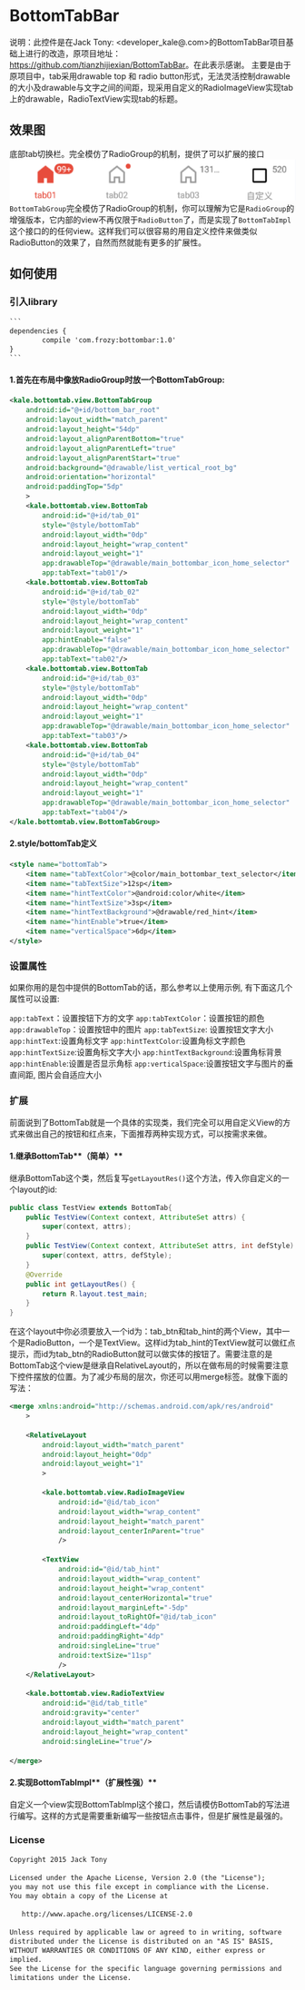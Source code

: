# BottomTabBar

说明：此控件是在Jack Tony: <developer_kale@.com>的BottomTabBar项目基础上进行的改造，原项目地址：<https://github.com/tianzhijiexian/BottomTabBar>。在此表示感谢。
 主要是由于原项目中，tab采用drawable top 和 radio button形式，无法灵活控制drawable的大小及drawable与文字之间的间距，现采用自定义的RadioImageView实现tab上的drawable，RadioTextView实现tab的标题。 

## 效果图

底部tab切换栏。完全模仿了RadioGroup的机制，提供了可以扩展的接口  
![image](./demoPic/demo01.png)   
`BottomTabGroup`完全模仿了RadioGroup的机制，你可以理解为它是`RadioGroup`的增强版本，它内部的view不再仅限于`RadioButton`了，而是实现了`BottomTabImpl`这个接口的的任何view。这样我们可以很容易的用自定义控件来做类似RadioButton的效果了，自然而然就能有更多的扩展性。  

## 如何使用

### 引入library

    ```  
	dependencies {
	        compile 'com.frozy:bottombar:1.0'
	}
    ```  

#### 1.首先在布局中像放RadioGroup时放一个BottomTabGroup:  

```xml
<kale.bottomtab.view.BottomTabGroup
    android:id="@+id/bottom_bar_root"
    android:layout_width="match_parent"
    android:layout_height="54dp"
    android:layout_alignParentBottom="true"
    android:layout_alignParentLeft="true"
    android:layout_alignParentStart="true"
    android:background="@drawable/list_vertical_root_bg"
    android:orientation="horizontal"
    android:paddingTop="5dp"
    >
    <kale.bottomtab.view.BottomTab
        android:id="@+id/tab_01"
        style="@style/bottomTab"
        android:layout_width="0dp"
        android:layout_height="wrap_content"
        android:layout_weight="1"
        app:drawableTop="@drawable/main_bottombar_icon_home_selector"
        app:tabText="tab01"/>
    <kale.bottomtab.view.BottomTab
        android:id="@+id/tab_02"
        style="@style/bottomTab"
        android:layout_width="0dp"
        android:layout_height="wrap_content"
        android:layout_weight="1"
        app:hintEnable="false"
        app:drawableTop="@drawable/main_bottombar_icon_home_selector"
        app:tabText="tab02"/>
    <kale.bottomtab.view.BottomTab
        android:id="@+id/tab_03"
        style="@style/bottomTab"
        android:layout_width="0dp"
        android:layout_height="wrap_content"
        android:layout_weight="1"
        app:drawableTop="@drawable/main_bottombar_icon_home_selector"
        app:tabText="tab03"/>
    <kale.bottomtab.view.BottomTab
        android:id="@+id/tab_04"
        style="@style/bottomTab"
        android:layout_width="0dp"
        android:layout_height="wrap_content"
        android:layout_weight="1"
        app:drawableTop="@drawable/main_bottombar_icon_home_selector"
        app:tabText="tab04"/>
</kale.bottomtab.view.BottomTabGroup>
```

#### 2.style/bottomTab定义
    
```xml
<style name="bottomTab">
    <item name="tabTextColor">@color/main_bottombar_text_selector</item>
    <item name="tabTextSize">12sp</item>
    <item name="hintTextColor">@android:color/white</item>
    <item name="hintTextSize">3sp</item>
    <item name="hintTextBackground">@drawable/red_hint</item>
    <item name="hintEnable">true</item>
    <item name="verticalSpace">6dp</item>
</style>
```

### 设置属性    

如果你用的是包中提供的BottomTab的话，那么参考以上使用示例, 有下面这几个属性可以设置:

`app:tabText`：设置按钮下方的文字
`app:tabTextColor`：设置按钮的颜色
`app:drawableTop`：设置按钮中的图片
`app:tabTextSize`: 设置按钮文字大小
`app:hintText`:设置角标文字
`app:hintTextColor`:设置角标文字颜色
`app:hintTextSize`:设置角标文字大小
`app:hintTextBackground`:设置角标背景
`app:hintEnable`:设置是否显示角标
`app:verticalSpace`:设置按钮文字与图片的垂直间距, 图片会自适应大小

### 扩展    

前面说到了BottomTab就是一个具体的实现类，我们完全可以用自定义View的方式来做出自己的按钮和红点来，下面推荐两种实现方式，可以按需求来做。
#### 1.继承BottomTab**（简单）**   
继承BottomTab这个类，然后复写`getLayoutRes()`这个方法，传入你自定义的一个layout的id:  

```java  
public class TestView extends BottomTab{
    public TestView(Context context, AttributeSet attrs) {
        super(context, attrs);
    }
    public TestView(Context context, AttributeSet attrs, int defStyle) {
        super(context, attrs, defStyle);
    }
    @Override
    public int getLayoutRes() {
        return R.layout.test_main;
    }
}  
```

在这个layout中你必须要放入一个id为：tab_btn和tab_hint的两个View，其中一个是RadioButton，一个是TextView。这样id为tab_hint的TextView就可以做红点提示，而id为tab_btn的RadioButton就可以做实体的按钮了。需要注意的是BottomTab这个view是继承自RelativeLayout的，所以在做布局的时候需要注意下控件摆放的位置。为了减少布局的层次，你还可以用merge标签。就像下面的写法：  

```xml  
<merge xmlns:android="http://schemas.android.com/apk/res/android"
    >

    <RelativeLayout
        android:layout_width="match_parent"
        android:layout_height="0dp"
        android:layout_weight="1"
        >

        <kale.bottomtab.view.RadioImageView
            android:id="@id/tab_icon"
            android:layout_width="wrap_content"
            android:layout_height="match_parent"
            android:layout_centerInParent="true"
            />

        <TextView
            android:id="@id/tab_hint"
            android:layout_width="wrap_content"
            android:layout_height="wrap_content"
            android:layout_centerHorizontal="true"
            android:layout_marginLeft="-5dp"
            android:layout_toRightOf="@id/tab_icon"
            android:paddingLeft="4dp"
            android:paddingRight="4dp"
            android:singleLine="true"
            android:textSize="11sp"
            />
    </RelativeLayout>

    <kale.bottomtab.view.RadioTextView
        android:id="@id/tab_title"
        android:gravity="center"
        android:layout_width="match_parent"
        android:layout_height="wrap_content"
        android:singleLine="true"/>

</merge>
```
  
#### 2.实现BottomTabImpl**（扩展性强）**    
自定义一个view实现BottomTabImpl这个接口，然后请模仿BottomTab的写法进行编写。这样的方式是需要重新编写一些按钮点击事件，但是扩展性是最强的。


### License

    Copyright 2015 Jack Tony

    Licensed under the Apache License, Version 2.0 (the "License");
    you may not use this file except in compliance with the License.
    You may obtain a copy of the License at

       http://www.apache.org/licenses/LICENSE-2.0

    Unless required by applicable law or agreed to in writing, software
    distributed under the License is distributed on an "AS IS" BASIS,
    WITHOUT WARRANTIES OR CONDITIONS OF ANY KIND, either express or implied.
    See the License for the specific language governing permissions and
    limitations under the License.

 
